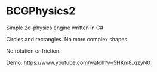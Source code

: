 # BCGPhysics2
Simple 2d-physics engine written in C#

Circles and rectangles. No more complex shapes.

No rotation or friction.

Demo:
https://www.youtube.com/watch?v=5HKm8_qzyN0

